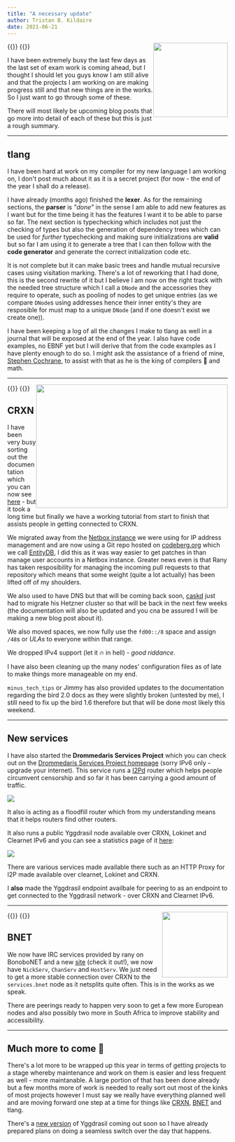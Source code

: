 ```yaml
---
title: "A necessary update"
author: Tristan B. Kildaire
date: 2021-06-21
---
```


{{<bruh>}}
<img src="/img/necessary_update_exams/visage.png" height="170" width="170" style="float:right">
{{</bruh>}}

I have been extremely busy the last few days as the last set of exam work is coming ahead, but I thought I should let you guys know I am still alive and that the projects I am working on are making progress still and that new things are in the works. So I just want to go through some of these.

There will most likely be upcoming blog posts that go more into detail of each of these but this is just a rough summary.

---

## tlang

I have been hard at work on my compiler for my new language I am working on, I don't post much about it as it is a secret project (for now - the end of the year I shall do a release).

I have already (months ago) finished the **lexer**. As for the remaining sections, the **parser** is _"done"_ in the sense I am able to add new features as I want but for the time being it has the features I want it to be able to parse so far. The next section is typechecking which includes not just the checking of types but also the generation of dependency trees which can be used for _further_ typechecking and making sure initializations are **valid** but so far I am using it to generate a tree that I can then follow with the **code generator** and generate the correct initialization code etc.

It is not complete but it can make basic trees and handle mutual recursive cases using visitation marking. There's a lot of reworking that I had done, this is the second rewrite of it but I believe I am now on the right track with the needed tree structure which I call a `DNode` and the accessories they require to operate, such as pooling of nodes to get unique entries (as we compare `DNode`s using addresses hence their inner entity's they are resposible for must map to a unique `DNode` (and if one doesn't exist we create one)).

I have been keeping a log of all the changes I make to tlang as well in a journal that will be exposed at the end of the year. I also have code examples, no EBNF yet but I will derive that from the code examples as I have plenty enough to do so. I might ask the assistance of a friend of mine, [Stephen Cochrane](http://skiqqy.xyz), to assist with that as he is the king of compilers 👑️ and math.

---

{{<bruh>}}
<img src="/projects/crxn/logo.png" width="438" height="282" style="float:right">
{{</bruh>}}

## CRXN

I have been very busy sorting out the documentation which you can now see [here]() - but it took a long time but finally we have a working tutorial from start to finish that assists people in getting connected to CRXN.

We migrated away from the [Netbox instance](http://crxn.chrisnew.de/netbox) we were using for IP address management and are now using a Git repo hosted on [codeberg.org](http://codeberg.org) which we call [EntityDB](https://codeberg.org/CRXN/entitydb), I did this as it was way easier to get patches in than manage user accounts in a Netbox instance. Greater news even is that Rany has taken resposibility for managing the incoming pull requests to that repository which means that some weight (quite a lot actually) has been lifted off of my shoulders.

We also used to have DNS but that will be coming back soon, [caskd](http://redxen.eu) just had to migrate his Hetzner cluster so that will be back in the next few weeks (the documentation will also be updated and you cna be assured I will be making a new blog post about it).

We also moved spaces, we now fully use the `fd00::/8` space and assign `/48`s or _ULAs_ to everyone within that range.

We dropped IPv4 support (let it 🔥️ in hell) - _good riddance_.

I have also been cleaning up the many nodes' configuration files as of late to make things more manageable on my end.

`minus_tech_tips` or Jimmy has also provided updates to the documentation regarding the bird 2.0 docs as they were slightly broken (untested by me), I still need to fix up the bird 1.6 therefore but that will be done most likely this weekend.

---

## New services

I have also started the **Drommedaris Services Project** which you can check out on the [Drommedaris Services Project homepage](http://[2a04:5b81:2010::90]) (sorry IPv6 only - upgrade your internet). This service runs a [I2Pd](../setting_up_an_i2pd_node/) router which helps people circumvent censorship and so far it has been carrying a good amount of traffic.

![](/img/necessary_update_exams/i2pd.png)

It also is acting as a floodfill router which from my understanding means that it helps routers find other routers.

It also runs a public Yggdrasil node available over CRXN, Lokinet and Clearnet IPv6 and you can see a statistics page of it [here](http://[2a04:5b81:2010::90]:81):

![](/img/necessary_update_exams/yggstats.png)

There are various services made available there such as an HTTP Proxy for I2P made available over clearnet, Lokinet and CRXN.

I **also** made the Yggdrasil endpoint availbale for peering to as an endpoint to get connected to the Yggdrasil network - over CRXN and Clearnet IPv6.

---

{{<bruh>}}
<img src="/projects/bonobonet/b_hash_logo.png" width="150" height="150" style="float:right">
{{</bruh>}}

## BNET

We now have IRC services provided by rany on BonoboNET and a new [site](../projects/bonobonet) (check it out!), we now have `NickServ`, `ChanServ` and `HostServ`. We just need to get a more stable connection over CRXN to the `services.bnet` node as it netsplits quite often. This is in the works as we speak.

There are peerings ready to happen very soon to get a few more European nodes and also possibly two more in South Africa to improve stability
and accessibility.

---

## Much more to come 🎊️

There's a lot more to be wrapped up this year in terms of getting projects to a stage whereby maintenance and work on them is easier and less frequent as well - more maintanable. A large portion of that has been done already but a few months more of work is needed to really sort out most of the kinks of most projects however I must say we really have everything planned well and are moving forward one step at a time for things like [CRXN](../projects/crxn), [BNET](../projects/bonobonet) and tlang.

There's a [new version](https://yggdrasil-network.github.io/2021/06/19/preparing-for-v0-4.html) of Yggdrasil coming out soon so I have already prepared plans on doing a seamless switch over the day that happens.